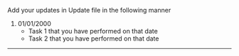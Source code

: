 Add your updates in Update file in the following manner

1. 01/01/2000
   - Task 1 that you have performed on that date
   - Task 2 that you have performed on that date

---
